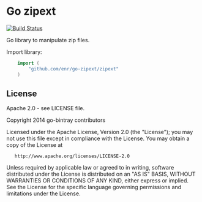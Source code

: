 Go zipext
=========

[![Build Status](https://travis-ci.org/enr/go-zipext.png?branch=master)](https://travis-ci.org/enr/go-zipext)

Go library to manipulate zip files.

Import library:

```Go
    import (
        "github.com/enr/go-zipext/zipext"
    )
```

License
-------

Apache 2.0 - see LICENSE file.

   Copyright 2014 go-bintray contributors

   Licensed under the Apache License, Version 2.0 (the "License");
   you may not use this file except in compliance with the License.
   You may obtain a copy of the License at

       http://www.apache.org/licenses/LICENSE-2.0

   Unless required by applicable law or agreed to in writing, software
   distributed under the License is distributed on an "AS IS" BASIS,
   WITHOUT WARRANTIES OR CONDITIONS OF ANY KIND, either express or implied.
   See the License for the specific language governing permissions and
   limitations under the License.
